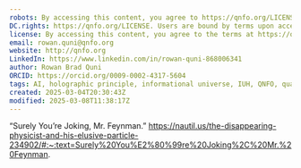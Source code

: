 ```yaml
---
robots: By accessing this content, you agree to https://qnfo.org/LICENSE. Non-commercial use only. Attribution required.
DC.rights: https://qnfo.org/LICENSE. Users are bound by terms upon access.
license: By accessing this content, you agree to the terms at https://qnfo.org/LICENSE
email: rowan.quni@qnfo.org
website: http://qnfo.org
LinkedIn: https://www.linkedin.com/in/rowan-quni-868006341
author: Rowan Brad Quni
ORCID: https://orcid.org/0009-0002-4317-5604
tags: AI, holographic principle, informational universe, IUH, QNFO, quantum
created: 2025-03-04T20:30:43Z
modified: 2025-03-08T11:38:17Z
---
```


“Surely You’re Joking, Mr. Feynman.”
 https://nautil.us/the-disappearing-physicist-and-his-elusive-particle-234902/#:~:text=Surely%20You%E2%80%99re%20Joking%2C%20Mr.%20Feynman.
